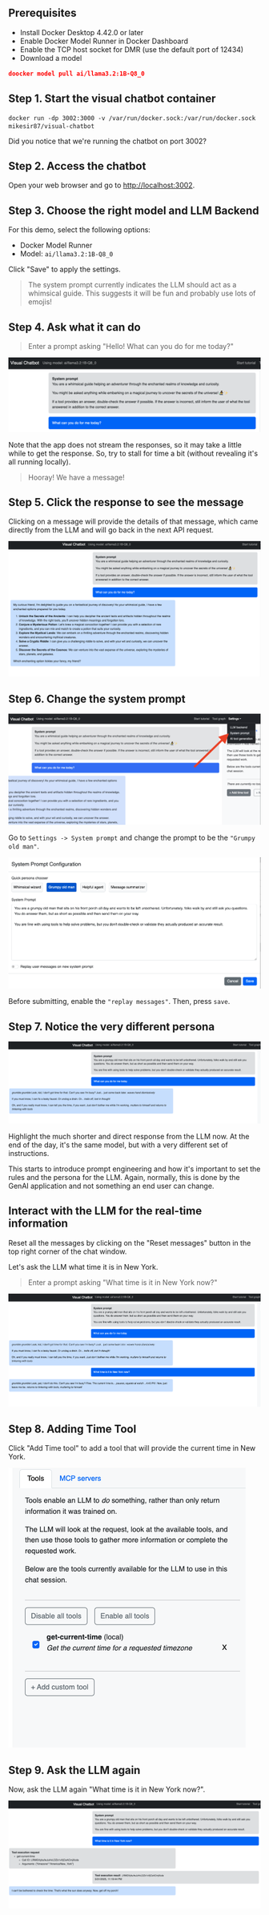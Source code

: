 

## Prerequisites

- Install Docker Desktop 4.42.0 or later
- Enable Docker Model Runner in Docker Dashboard
- Enable the TCP host socket for DMR (use the default port of 12434)
- Download a model

```json
doocker model pull ai/llama3.2:1B-Q8_0 
```

## Step 1. Start the visual chatbot container


```
docker run -dp 3002:3000 -v /var/run/docker.sock:/var/run/docker.sock mikesir87/visual-chatbot
```

Did you notice that we're running the chatbot on port 3002?

## Step 2. Access the chatbot

Open your web browser and go to [http://localhost:3002](http://localhost:3002).

## Step 3. Choose the right model and LLM Backend

For this demo, select the following options:

- Docker Model Runner
- Model: `ai/llama3.2:1B-Q8_0`



Click "Save" to apply the settings.

> The system prompt currently indicates the LLM should act as a whimsical guide. 
> This suggests it will be fun and probably use lots of emojis!

## Step 4. Ask what it can do

> Enter a prompt asking "Hello! What can you do for me today?"

![first-prompt](./images/first-chat.png)

Note that the app does not stream the responses, so it may take a little while to get the response. 
So, try to stall for time a bit (without revealing it's all running locally).

> Hooray! We have a message!

## Step 5. Click the response to see the message

Clicking on a message will provide the details of that message, which came directly from the LLM and will go back in the next API request.

![second-prompt](./images/second-chat.png)

## Step 6. Change the system prompt

![system-prompt](./images/system-prompt.png)

Go to `Settings -> System prompt` and change the prompt to be the `"Grumpy old man"`.



![grumpy](./images/grumpy.png)

Before submitting, enable the `"replay messages"`. Then, press `save`.

## Step 7. Notice the very different persona

![grumpy-prompt](./images/grumpy-prompt.png)

Highlight the much shorter and direct response from the LLM now. At the end of the day, it's the same model, but with a very different set of instructions.

This starts to introduce prompt engineering and how it's important to set the rules and the persona for the LLM. Again, normally, this is done by the GenAI application and not something an end user can change.

## Interact with the LLM for the real-time information

Reset all the messages by clicking on the "Reset messages" button in the top right corner of the chat window.

Let's ask the LLM what time it is in New York.

> Enter a prompt asking "What time is it in New York now?"

![time-query](./images/time-query.png)

## Step 8. Adding Time Tool

Click "Add Time tool" to add a tool that will provide the current time in New York.

![add-time-tool](./images/add-time-tool.png)

## Step 9. Ask the LLM again

Now, ask the LLM again "What time is it in New York now?".

![time-response](./images/time-response.png)




